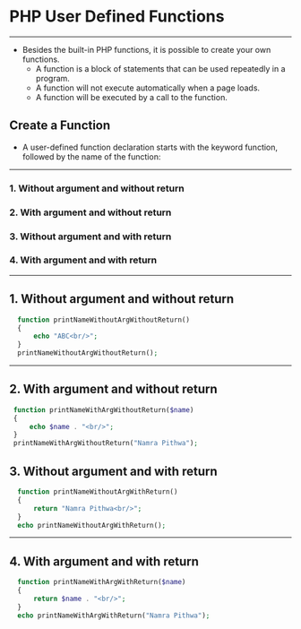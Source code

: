 # PHP User Defined Functions
---

 - Besides the built-in PHP functions, it is possible to create your own functions.
   - A function is a block of statements that can be used repeatedly in a program.
   - A function will not execute automatically when a page loads.
   - A function will be executed by a call to the function.
   
## Create a Function
  - A user-defined function declaration starts with the keyword function, followed by the name of the function:

---

### 1. Without argument and without return
### 2. With argument and without return
### 3. Without argument and with return
### 4. With argument and with return

---
## 1. Without argument and without return
  ```php
    function printNameWithoutArgWithoutReturn()
    {
        echo "ABC<br/>";
    }
    printNameWithoutArgWithoutReturn();
  ```
---

## 2. With argument and without return
   ```php
    function printNameWithArgWithoutReturn($name)
    {
        echo $name . "<br/>";
    }
    printNameWithArgWithoutReturn("Namra Pithwa");
  ```

## 3. Without argument and with return
   ```php
     function printNameWithoutArgWithReturn()
     {
         return "Namra Pithwa<br/>";
     }
     echo printNameWithoutArgWithReturn();
   ```
---

## 4. With argument and with return
  ```php
    function printNameWithArgWithReturn($name)
    {
        return $name . "<br/>";
    }
    echo printNameWithArgWithReturn("Namra Pithwa");
  ```
